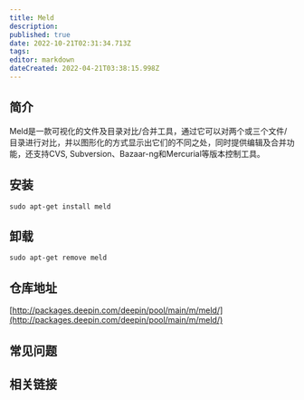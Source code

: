 ```yaml
---
title: Meld
description: 
published: true
date: 2022-10-21T02:31:34.713Z
tags: 
editor: markdown
dateCreated: 2022-04-21T03:38:15.998Z
---
```


## 简介

Meld是一款可视化的文件及目录对比/合并工具，通过它可以对两个或三个文件/目录进行对比，并以图形化的方式显示出它们的不同之处，同时提供编辑及合并功能，还支持CVS, Subversion、Bazaar-ng和Mercurial等版本控制工具。

## 安装

`sudo apt-get install meld`

## 卸载

`sudo apt-get remove meld`

## 仓库地址

[http://packages.deepin.com/deepin/pool/main/m/meld/](http://packages.deepin.com/deepin/pool/main/m/meld/)

## 常见问题

## 相关链接
